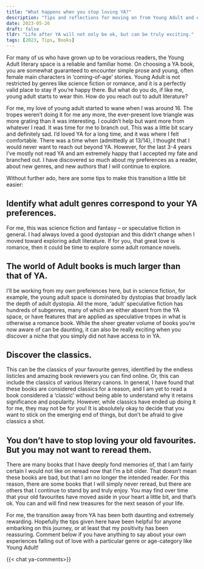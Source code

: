 ```yaml
---
title: "What happens when you stop loving YA?"
description: "Tips and reflections for moving on from Young Adult and exploring the wider world of literature when YA is no longer doing it for you."
date: 2023-05-26
draft: false
tldr: "Life after YA will not only be ok, but can be truly exciting."
tags: [2023, Tips, Books]
---
```

For many of us who have grown up to be voracious readers, the Young Adult literary space is a reliable and familiar home. On choosing a YA book, you are somewhat guaranteed to encounter simple prose and young, often female main characters in ‘coming-of-age’ stories. Young Adult is not restricted by genres like science fiction or romance, and it is a perfectly valid place to stay if you’re happy there. But what do you do, if like me, young adult starts to wear thin. How do you reach out to adult literature?

For me, my love of young adult started to wane when I was around 16. The tropes weren’t doing it for me any more, the ever-present love triangle was more grating than it was interesting. I couldn’t help but want more from whatever I read. It was time for me to branch out. This was a little bit scary and definitely sad. I’d loved YA for a long time, and it was where I felt comfortable. There was a time when (admittedly at 13/14), I thought that I would never want to reach out beyond YA. However, for the last 3-4 years I’ve mostly not read YA and am extremely happy that I accepted my fate and branched out. I have discovered so much about my preferences as a reader, about new genres, and new authors that I will continue to explore.

Without further ado, here are some tips to make this transition a little bit easier:

## Identify what adult genres correspond to your YA preferences.
For me, this was science fiction and fantasy – or speculative fiction in general. I had always loved a good dystopian and this didn’t change when I moved toward exploring adult literature. If for you, that great love is romance, then it could be time to explore some adult romance novels.

## The world of Adult books is much larger than that of YA.
I’ll be working from my own preferences here, but in science fiction, for example, the young adult space is dominated by dystopias that broadly lack the depth of adult dystopia. All the more, ‘adult’ speculative fiction has hundreds of subgenres, many of which are either absent from the YA space, or have features that are applied as speculative tropes in what is otherwise a romance book. While the sheer greater volume of books you’re now aware of can be daunting, it can also be really exciting when you discover a niche that you simply did not have access to in YA.

## Discover the classics.
This can be the classics of your favourite genres, identified by the endless listicles and amazing book reviewers you can find online. Or, this can include the classics of various literary canons. In general, I have found that these books are considered classics for a reason, and I am yet to read a book considered a ‘classic’ without being able to understand why it retains significance and popularity. However, while classics have ended up doing it for me, they may not be for you! It is absolutely okay to decide that you want to stick on the emerging end of things, but don’t be afraid to give classics a shot.

## You don’t have to stop loving your old favourites. But you may not want to reread them.
There are many books that I have deeply fond memories of, that I am fairly certain I would not like on reread now that I’m a bit older. That doesn’t mean these books are bad, but that I am no longer the intended reader. For this reason, there are some books that I will simply never reread, but there are others that I continue to stand by and truly enjoy. You may find over time that your old favourites have moved aside in your heart a little bit, and that’s ok. You can and will find new treasures for the next season of your life. 

For me, the transition away from YA has been both daunting and extremely rewarding. Hopefully the tips given here have been helpful for anyone embarking on this journey, or at least that my positivity has been reassuring. Comment below if you have anything to say about your own experiences falling out of love with a particular genre or age-category like Young Adult! 

{{< chat ya-comments>}}